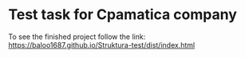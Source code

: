 # Test task for Cpamatica company

To see the finished project follow the link: https://baloo1687.github.io/Struktura-test/dist/index.html